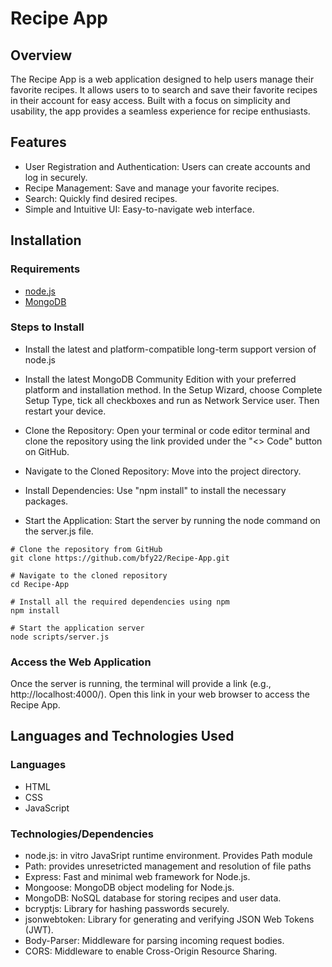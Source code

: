 # Recipe App

## Overview

The Recipe App is a web application designed to help users manage their favorite recipes. It allows users to to search and save their favorite recipes in their account for easy access. Built with a focus on simplicity and usability, the app provides a seamless experience for recipe enthusiasts.

## Features

- User Registration and Authentication: Users can create accounts and log in securely.
- Recipe Management: Save and manage your favorite recipes.
- Search: Quickly find desired recipes.
- Simple and Intuitive UI: Easy-to-navigate web interface.

## Installation

### Requirements

- <a href="https://nodejs.org/en/download">node.js</a>
- <a href="https://www.mongodb.com/try/download/community">MongoDB</a> 



### Steps to Install

- Install the latest and platform-compatible long-term support version of node.js
- Install the latest MongoDB Community Edition with your preferred platform and installation method. In the Setup Wizard, choose Complete Setup Type, tick all checkboxes and run as Network Service user. Then restart your device.
- Clone the Repository: Open your terminal or code editor terminal and clone the repository using the link provided under the "<> Code" button on GitHub.

- Navigate to the Cloned Repository: Move into the project directory.
- Install Dependencies: Use "npm install" to install the necessary packages.

- Start the Application: Start the server by running the node command on the server.js file.
```
# Clone the repository from GitHub
git clone https://github.com/bfy22/Recipe-App.git

# Navigate to the cloned repository
cd Recipe-App

# Install all the required dependencies using npm
npm install

# Start the application server
node scripts/server.js

```


### Access the Web Application

Once the server is running, the terminal will provide a link (e.g., http://localhost:4000/). Open this link in your web browser to access the Recipe App.

## Languages and Technologies Used
### Languages

- HTML
- CSS
- JavaScript

### Technologies/Dependencies

- node.js: in vitro JavaSript runtime environment. Provides Path module
- Path: provides unresetricted management and resolution of file paths 
- Express: Fast and minimal web framework for Node.js. 
- Mongoose: MongoDB object modeling for Node.js.
- MongoDB: NoSQL database for storing recipes and user data.
- bcryptjs: Library for hashing passwords securely.
- jsonwebtoken: Library for generating and verifying JSON Web Tokens (JWT).
- Body-Parser: Middleware for parsing incoming request bodies.
- CORS: Middleware to enable Cross-Origin Resource Sharing.

